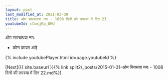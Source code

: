 ```yaml
---
layout: post
last_modified_at: 2021-03-30
title: ओम सास्वतःया नमः - 1008 दिनों की तपस्या में दिन 23
youtubeId: cCwsjEp_OMU
---
```

 
 
 ओम सास्वतःया नमः  
 
 -  कोण कायम आहे 
 
  
 
  
 
 
 
 
 
 


{% include youtubePlayer.html id=page.youtubeId %}
 
[Next]({{ site.baseurl }}{% link  split2/_posts/2015-01-31-ओम नियथया नमः - 1008 दिनों की तपस्या में दिन 22.md%})
 
